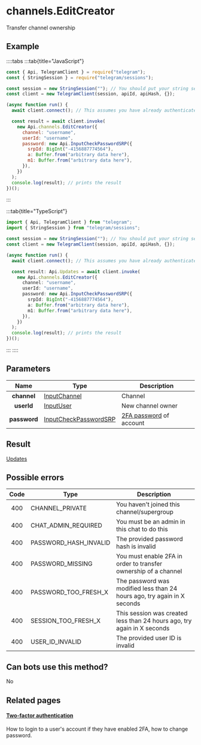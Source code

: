 # channels.EditCreator

Transfer channel ownership

## Example

::::tabs
:::tab{title="JavaScript"}

```js
const { Api, TelegramClient } = require("telegram");
const { StringSession } = require("telegram/sessions");

const session = new StringSession(""); // You should put your string session here
const client = new TelegramClient(session, apiId, apiHash, {});

(async function run() {
  await client.connect(); // This assumes you have already authenticated with .start()

  const result = await client.invoke(
    new Api.channels.EditCreator({
      channel: "username",
      userId: "username",
      password: new Api.InputCheckPasswordSRP({
        srpId: BigInt("-4156887774564"),
        a: Buffer.from("arbitrary data here"),
        m1: Buffer.from("arbitrary data here"),
      }),
    })
  );
  console.log(result); // prints the result
})();
```

:::

:::tab{title="TypeScript"}

```ts
import { Api, TelegramClient } from "telegram";
import { StringSession } from "telegram/sessions";

const session = new StringSession(""); // You should put your string session here
const client = new TelegramClient(session, apiId, apiHash, {});

(async function run() {
  await client.connect(); // This assumes you have already authenticated with .start()

  const result: Api.Updates = await client.invoke(
    new Api.channels.EditCreator({
      channel: "username",
      userId: "username",
      password: new Api.InputCheckPasswordSRP({
        srpId: BigInt("-4156887774564"),
        a: Buffer.from("arbitrary data here"),
        m1: Buffer.from("arbitrary data here"),
      }),
    })
  );
  console.log(result); // prints the result
})();
```

:::
::::

## Parameters

|     Name     | Type                                                                          | Description                                                  |
| :----------: | ----------------------------------------------------------------------------- | ------------------------------------------------------------ |
| **channel**  | [InputChannel](https://core.telegram.org/type/InputChannel)                   | Channel                                                      |
|  **userId**  | [InputUser](https://core.telegram.org/type/InputUser)                         | New channel owner                                            |
| **password** | [InputCheckPasswordSRP](https://core.telegram.org/type/InputCheckPasswordSRP) | [2FA password](https://core.telegram.org/api/srp) of account |

## Result

[Updates](https://core.telegram.org/type/Updates)

## Possible errors

| Code | Type                  | Description                                                              |
| :--: | --------------------- | ------------------------------------------------------------------------ |
| 400  | CHANNEL_PRIVATE       | You haven't joined this channel/supergroup                               |
| 400  | CHAT_ADMIN_REQUIRED   | You must be an admin in this chat to do this                             |
| 400  | PASSWORD_HASH_INVALID | The provided password hash is invalid                                    |
| 400  | PASSWORD_MISSING      | You must enable 2FA in order to transfer ownership of a channel          |
| 400  | PASSWORD_TOO_FRESH_X  | The password was modified less than 24 hours ago, try again in X seconds |
| 400  | SESSION_TOO_FRESH_X   | This session was created less than 24 hours ago, try again in X seconds  |
| 400  | USER_ID_INVALID       | The provided user ID is invalid                                          |

## Can bots use this method?

No

## Related pages

#### [Two-factor authentication](https://core.telegram.org/api/srp)

How to login to a user's account if they have enabled 2FA, how to change password.
